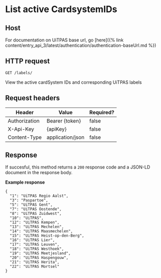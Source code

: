 ---
---

# List active CardsystemIDs

## Host

 For documentation on UiTPAS base url, go [here]({% link content/entry_api_3/latest/authentication/authentication-baseUrl.md %})

## HTTP request

```
GET /labels/
```
View the active cardSystem IDs and corresponding UiTPAS labels

## Request headers

| Header        | Value            | Required? |
| ------------- | ---------------- | --------- |
| Authorization | Bearer {token}   | false     |
| X-Api-Key     | {apiKey}         | false     |
| Content-Type  | application/json | false     |

## Response

If succesful, this method returns a `200` response code and a JSON-LD document in the response body.

**Example response**

```
{
  "1": "UiTPAS Regio Aalst",
  "3": "Paspartoe",
  "5": "UiTPAS Gent",
  "7": "UiTPAS Oostende",
  "8": "UiTPAS Zuidwest",
  "10": "UiTPAS",
  "12": "UiTPAS Kempen",
  "13": "UiTPAS Mechelen",
  "14": "UiTPAS Maasmechelen",
  "15": "UiTPAS Heist-op-den-Berg",
  "16": "UiTPAS Lier",
  "17": "UiTPAS Leuven",
  "18": "UiTPAS Westhoek",
  "19": "UiTPAS Meetjesland",
  "20": "UiTPAS Haspengouw",
  "21": "UiTPAS Herita",
  "22": "UiTPAS Mortsel"
}
```
